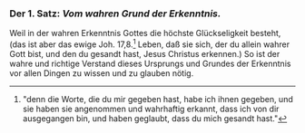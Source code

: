 <!--
OCR: content-0042.xml
Buchseite: 25

Notiz: Nicht 1:1 das gleiche wie im Kapitel. 
-->

[^a_pre_01-satz_01]: "denn die Worte, die du mir gegeben hast, habe ich ihnen gegeben, und sie haben sie angenommen und wahrhaftig erkannt, dass ich von dir ausgegangen bin, und haben geglaubt, dass du mich gesandt hast."

### Der 1. Satz: *Vom wahren Grund der Erkenntnis.* ###


Weil in der wahren Erkenntnis Gottes die höchste
Glückseligkeit besteht, (das ist aber das ewige Joh. 17,8.[^a_pre_01-satz_01]
Leben, daß sie sich, der du allein wahrer Gott
bist, und den du gesandt hast, Jesus Christus 
erkennen.) So ist der wahre und richtige
Verstand dieses Ursprungs und Grundes der Erkenntnis
vor allen Dingen zu wissen und zu glauben
nötig.